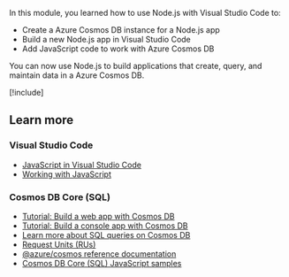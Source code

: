 In this module, you learned how to use Node.js with Visual Studio Code to:

- Create a Azure Cosmos DB instance for a Node.js app
- Build a new Node.js app in Visual Studio Code
- Add JavaScript code to work with Azure Cosmos DB

You can now use Node.js to build applications that create, query, and maintain data in a Azure Cosmos DB.

[!include[](../../../includes/azure-sandbox-cleanup.md)]

## Learn more

### Visual Studio Code
- [JavaScript in Visual Studio Code](https://code.visualstudio.com/docs/languages/javascript)
- [Working with JavaScript](https://code.visualstudio.com/docs/nodejs/working-with-javascript)

### Cosmos DB Core (SQL)
- [Tutorial: Build a web app with Cosmos DB](/azure/cosmos-db/sql/sql-api-nodejs-application)
- [Tutorial: Build a console app with Cosmos DB](/azure/cosmos-db/sql-api-nodejs-get-started)
- [Learn more about SQL queries on Cosmos DB](/azure/cosmos-db/sql/sql-query-getting-started)
- [Request Units (RUs)](/azure/cosmos-db/request-units)
- [@azure/cosmos reference documentation](/javascript/api/overview/azure/cosmos-readme)
- [Cosmos DB Core (SQL) JavaScript samples](https://github.com/Azure-Samples/cosmos-db-sql-api-javascript-samples)
